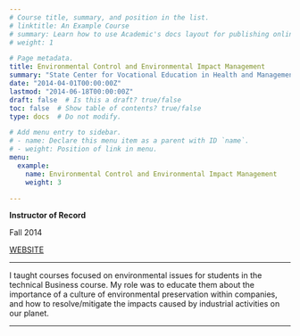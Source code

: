 ```yaml
---
# Course title, summary, and position in the list.
# linktitle: An Example Course
# summary: Learn how to use Academic's docs layout for publishing online courses, software documentation, and tutorials.
# weight: 1

# Page metadata.
title: Environmental Control and Environmental Impact Management
summary: "State Center for Vocational Education in Health and Management (High School Teacher) - CEEP, 2014"
date: "2014-04-01T00:00:00Z"
lastmod: "2014-06-18T00:00:00Z"
draft: false  # Is this a draft? true/false
toc: false  # Show table of contents? true/false
type: docs  # Do not modify.

# Add menu entry to sidebar.
# - name: Declare this menu item as a parent with ID `name`.
# - weight: Position of link in menu.
menu:
  example:
    name: Environmental Control and Environmental Impact Management
    weight: 3

---
```

**Instructor of Record**

Fall 2014

[WEBSITE](http://escolas.educacao.ba.gov.br/node/12684)

---

I taught courses focused on environmental issues for students in the technical Business course. My role was to educate them about the importance of a culture of environmental preservation within companies, and how to resolve/mitigate the impacts caused by industrial activities on our planet.

---
